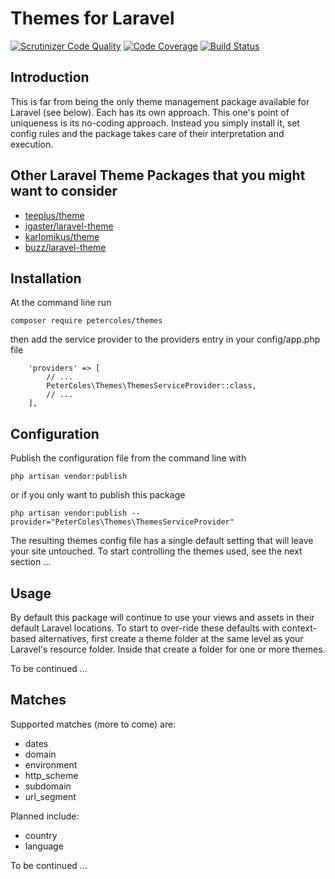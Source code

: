 # Themes for Laravel

[![Scrutinizer Code Quality](https://scrutinizer-ci.com/g/petercoles/Themes/badges/quality-score.png?b=master)](https://scrutinizer-ci.com/g/petercoles/Themes/?branch=master)
[![Code Coverage](https://scrutinizer-ci.com/g/petercoles/Themes/badges/coverage.png?b=master)](https://scrutinizer-ci.com/g/petercoles/Themes/?branch=master)
[![Build Status](https://scrutinizer-ci.com/g/petercoles/Themes/badges/build.png?b=master)](https://scrutinizer-ci.com/g/petercoles/Themes/build-status/master)

## Introduction
This is far from being the only theme management package available for Laravel (see below). Each has its own approach. This one's point of uniqueness is its no-coding approach. Instead you simply install it, set config rules and the package takes care of their interpretation and execution.

## Other Laravel Theme Packages that you might want to consider
+ [teeplus/theme](https://packagist.org/packages/teepluss/theme)
+ [igaster/laravel-theme](https://packagist.org/packages/igaster/laravel-theme)
+ [karlomikus/theme](https://packagist.org/packages/karlomikus/theme)
+ [buzz/laravel-theme](https://packagist.org/packages/buzz/laravel-theme)

## Installation

At the command line run

```
composer require petercoles/themes
```

then add the service provider to the providers entry in your config/app.php file

```
    'providers' => [
        // ...
        PeterColes\Themes\ThemesServiceProvider::class,
        // ...
    ],
```

## Configuration

Publish the configuration file from the command line with

```
php artisan vendor:publish
```

or if you only want to publish this package

```
php artisan vendor:publish --provider="PeterColes\Themes\ThemesServiceProvider"
```

The resulting themes config file has a single default setting that will leave your site untouched. To start controlling the themes used, see the next section ...

## Usage

By default this package will continue to use your views and assets in their default Laravel locations. To start to over-ride these defaults with context-based alternatives, first create a theme folder at the same level as your Laravel's resource folder. Inside that create a folder for one or more themes.

To be continued ...

## Matches

Supported matches (more to come) are:

+ dates
+ domain
+ environment
+ http_scheme
+ subdomain
+ url_segment

Planned include:

+ country
+ language

To be continued ...
